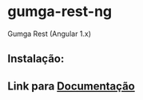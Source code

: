 # gumga-rest-ng
Gumga Rest (Angular 1.x)

## Instalação:

## Link para [Documentação](https://gumga.github.io/#/app/components/3.2.0#rest)
